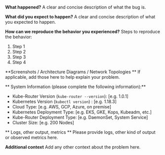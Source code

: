 **What happened?**
A clear and concise description of what the bug is.

**What did you expect to happen?**
A clear and concise description of what you expected to happen.

**How can we reproduce the behavior you experienced?**
Steps to reproduce the behavior:
1. Step 1
2. Step 2
3. Step 3
4. Step 4

**Screenshots / Architecture Diagrams / Network Topologies **
If applicable, add those here to help explain your problem.

** System Information (please complete the following information):**
 - Kube-Router Version (`kube-router --version`): [e.g. 1.0.1]
 - Kubernetes Version (`kubectl version`) : [e.g. 1.18.3]
 - Cloud Type: [e.g. AWS, GCP, Azure, on premise]
 - Kubernetes Deployment Type: [e.g. EKS, GKE, Kops, Kubeadm, etc.]
 - Kube-Router Deployment Type: [e.g. DaemonSet, System Service]
 - Cluster Size: [e.g. 200 Nodes]

** Logs, other output, metrics **
Please provide logs, other kind of output or observed metrics here.

**Additional context**
Add any other context about the problem here.

